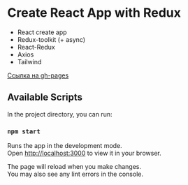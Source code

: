 # Create React App with Redux

* React create app
* Redux-toolkit (+ async)
* React-Redux
* Axios
* Tailwind

[Ссылка на gh-pages](https://artem-mit.github.io/redux-toolkit-example/)

## Available Scripts

In the project directory, you can run:

### `npm start`

Runs the app in the development mode.\
Open [http://localhost:3000](http://localhost:3000) to view it in your browser.

The page will reload when you make changes.\
You may also see any lint errors in the console.